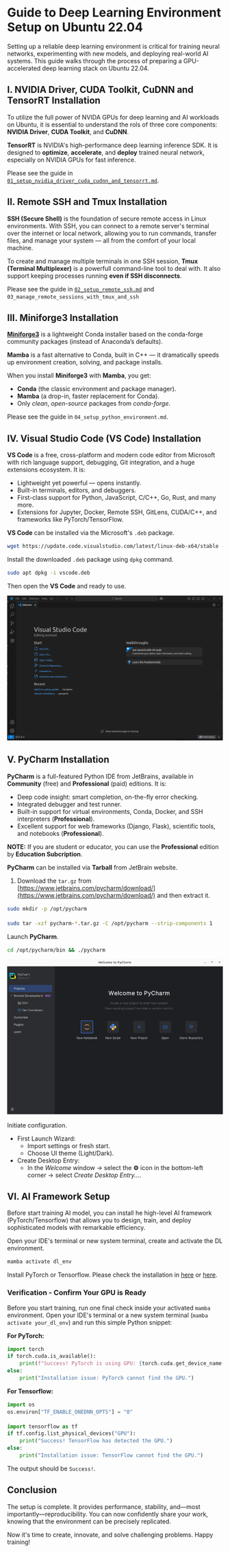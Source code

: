 # Guide to Deep Learning Environment Setup on Ubuntu 22.04

Setting up a reliable deep learning environment is critical for training neural networks, experimenting with new models, and deploying real-world AI systems. This guide walks through the process of preparing a GPU-accelerated deep learning stack on Ubuntu 22.04.

## I. NVIDIA Driver, CUDA Toolkit, CuDNN and TensorRT Installation

To utilize the full power of NVIDA GPUs for deep learning and AI workloads on Ubuntu, it is essential to understand the rols of three core components: **NVIDIA Driver**,  **CUDA Toolkit**, and **CuDNN**.

**TensorRT** is NVIDIA's high-performance deep learning inference SDK. It is designed to **optimize**, **accelerate**, and **deploy** trained neural network, especially on NVIDIA GPUs for fast inference.

Please see the guide in [`01_setup_nvidia_driver_cuda_cudnn_and_tensorrt.md`](./01_setup_nvidia_driver_cuda_cudnn_and_tensorrt.md).

## II. Remote SSH and Tmux Installation

**SSH (Secure Shell)** is the foundation of secure remote access in Linux environments. With SSH, you can connect to a remote server's terminal over the internet or local network, allowing you to run commands, transfer files, and manage your system — all from the comfort of your local machine.

To create and manage multiple terminals in one SSH session, **Tmux (Terminal Multiplexer)** is a powerfull command-line tool to deal with. It also support keeping processes running **even if SSH disconnects**.

Please see the guide in [`02_setup_remote_ssh.md`](./02_setup_remote_ssh.md) and `03_manage_remote_sessions_with_tmux_and_ssh`

## III. Miniforge3 Installation

[**Miniforge3**](https://github.com/conda-forge/miniforge/) is a lightweight Conda installer based on the conda-forge community packages (instead of Anaconda’s defaults). 

**Mamba** is a fast alternative to Conda, built in C++ — it dramatically speeds up environment creation, solving, and package installs.

When you install **Miniforge3** with **Mamba**, you get:

- **Conda** (the classic environment and package manager).
- **Mamba** (a drop-in, faster replacement for Conda).
- Only *clean*, *open-source* packages from *conda-forge*.

Please see the guide in `04_setup_python_environment.md`.

## IV. Visual Studio Code (VS Code) Installation

**VS Code** is a free, cross-platform and modern code editor from Microsoft with rich language support, debugging, Git integration, and a huge extensions ecosystem. It is:

- Lightweight yet powerful — opens instantly.
- Built-in terminals, editors, and debuggers.
- First-class support for Python, JavaScript, C/C++, Go, Rust, and many more.
- Extensions for Jupyter, Docker, Remote SSH, GitLens, CUDA/C++, and frameworks like PyTorch/TensorFlow.

**VS Code** can be installed via the Microsoft's `.deb` package.

```sh
wget https://update.code.visualstudio.com/latest/linux-deb-x64/stable -O vscode.deb
```

Install the downloaded `.deb` package using `dpkg` command.

```sh
sudo apt dpkg -i vscode.deb
```

Then open the **VS Code** and ready to use.

![alt text](./images/05_vscode_window.png)

## V. PyCharm Installation

**PyCharm** is a full-featured Python IDE from JetBrains, available in **Community** (free) and **Professional** (paid) editions. It is:

- Deep code insight: smart completion, on-the-fly error checking.
- Integrated debugger and test runner.
- Built-in support for virtual environments, Conda, Docker, and SSH interpreters (**Professional**).
- Excellent support for web frameworks (Django, Flask), scientific tools, and notebooks (**Professional**).

**NOTE:** If you are student or educator, you can use the **Professional** edition by **Education Subcription**.

**PyCharm** can be installed via **Tarball** from JetBrain website.

1. Download the `tar.gz` from [https://www.jetbrains.com/pycharm/download/](https://www.jetbrains.com/pycharm/download/) and then extract it.

```sh
sudo mkdir -p /opt/pycharm

sudo tar -xzf pycharm-*.tar.gz -C /opt/pycharm --strip-components 1
```

Launch **PyCharm**.

```sh
cd /opt/pycharm/bin && ./pycharm
```

![alt text](./images/05_pycharm_window.png)

Initiate configuration.

- First Launch Wizard:
    - Import settings or fresh start.
    - Choose UI theme (Light/Dark).
- Create Desktop Entry:
    - In the *Welcome* window → select the **⚙** icon in the bottom-left corner → select *Create Desktop Entry...*.

## VI. AI Framework Setup

Before start training AI model, you can install he high-level AI framework (PyTorch/Tensorflow) that allows you to design, train, and deploy sophisticated models with remarkable efficiency.

Open your IDE's terminal or new system terminal, create and activate the DL environment.

```sh
mamba activate dl_env
```

Install PyTorch or Tensorflow. Please check the installation in [here](https://pytorch.org/get-started/locally/) or [here](https://www.tensorflow.org/install).

### Verification - Confirm Your GPU is Ready

Before you start training, run one final check inside your activated `mamba` environment. Open your IDE's terminal or a new system terminal (`mamba activate your_dl_env`) and run this simple Python snippet:

**For PyTorch:**

```python
import torch
if torch.cuda.is_available():
    print(f"Success! PyTorch is using GPU: {torch.cuda.get_device_name(0)}")
else:
    print("Installation issue: PyTorch cannot find the GPU.")
```

**For Tensorflow:**

```python
import os
os.environ["TF_ENABLE_ONEDNN_OPTS"] = "0"

import tensorflow as tf
if tf.config.list_physical_devices("GPU"):
    print("Success! TensorFlow has detected the GPU.")
else:
    print("Installation issue: TensorFlow cannot find the GPU.")
```

The output should be `Success!`.

## Conclusion

The setup is complete. It provides performance, stability, and—most importantly—reproducibility. You can now confidently share your work, knowing that the environment can be precisely replicated.

Now it's time to create, innovate, and solve challenging problems. Happy training!
